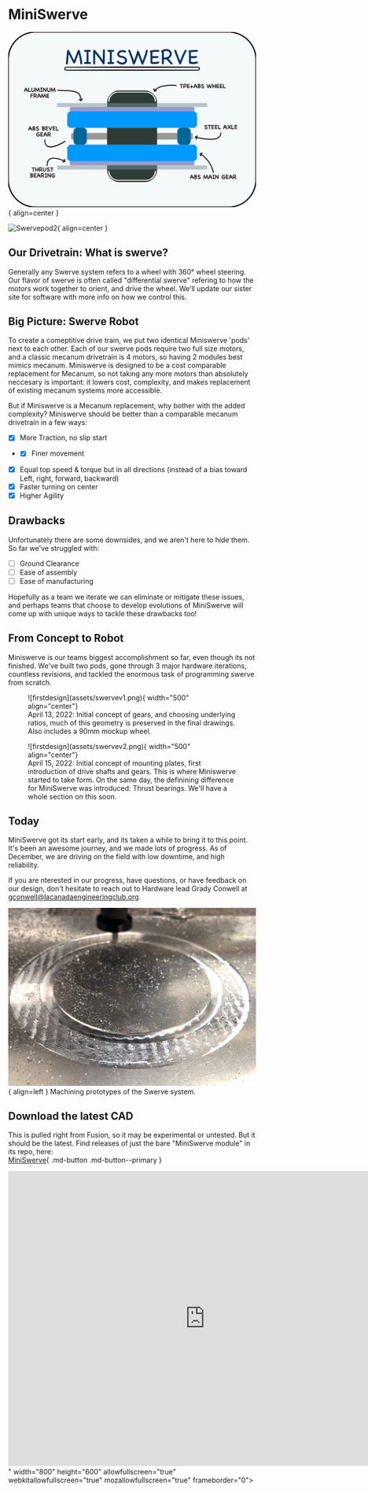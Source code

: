<link rel="preconnect" href="https://rsms.me/">
<link rel="stylesheet" href="https://rsms.me/inter/inter.css">

# MiniSwerve
![Swervepod2](assets/MiniSwerveDrawing.svg){ align=center }

![Swervepod2](assets/IMG_3590.png){ align=center }

## Our Drivetrain: What is swerve?

Generally any Swerve system refers to a wheel with 360° wheel steering. Our flavor of swerve is often called "differential swerve" refering to how the motors work together to orient, and drive the wheel. We'll update our sister site for software with more info on how we control this. 

## Big Picture: Swerve Robot

To create a comeptitive drive train, we put two identical Miniswerve 'pods' next to each other. Each of our swerve pods require two full size motors, and a classic mecanum drivetrain is 4 motors, so having 2 modules best mimics mecanum. 
Miniswerve is designed to be a cost comparable replacement for Mecanum, so not taking any more motors than absolutely neccesary is important: it lowers cost, complexity, and makes replacement of existing mecanum systems more accessible. 

But if Miniswerve is a Mecanum replacement, why bother with the added complexity?
Miniswerve should be better than a comparable mecanum drivetrain in a few ways: 

- [x] More Traction, no slip start
- - [x] Finer movement
- [x] Equal top speed & torque but in all directions (instead of a bias toward Left, right, forward, backward)
- [x] Faster turning on center
- [x] Higher Agility

## Drawbacks

Unfortunately there are some downsides, and we aren't here to hide them. So far we've struggled with: 

- [ ] Ground Clearance
- [ ] Ease of assembly
- [ ] Ease of manufacturing

Hopefully as a team we iterate we can eliminate or mitigate these issues, and perhaps teams that choose to develop evolutions of MiniSwerve will come up with unique ways to tackle these drawbacks too!

## From Concept to Robot

Miniswerve is our teams biggest accomplishment so far, even though its not finished. 
We've built two pods, gone through 3 major hardware iterations, countless revisions, and tackled the enormous task of programming swerve from scratch. 

<figure markdown>
  ![firstdesign](assets/swervev1.png){ width="500" align="center"}
  <figcaption>April 13, 2022: Initial concept of gears, and choosing underlying ratios, much of this geometry is preserved in the final drawings. Also includes a 90mm mockup wheel. </figcaption>
</figure>

<figure markdown>
  ![firstdesign](assets/swervev2.png){ width="500" align="center"}
  <figcaption>April 15, 2022: Initial concept of mounting plates, first introduction of drive shafts and gears. This is where Miniswerve started to take form. On the same day, the definining difference for MiniSwerve was introduced: Thrust bearings. We'll have a whole section on this soon. </figcaption>
</figure>


## Today

MiniSwerve got its start early, and its taken a while to bring it to this point. It's been an awesome journey, and we made lots of progress. As of December, we are driving on the field with low downtime, and high reliability. 

If you are nterested in our progress, have questions, or have feedback on our design, don't hesitate to reach out to Hardware lead Grady Conwell at gconwell@lacanadaengineeringclub.org. 

![MachiningSwerve](assets/swervemachinepic1.png){ align=left }
Machining prototypes of the Swerve system. 

## Download the latest CAD
This is pulled right from Fusion, so it may be experimental or untested. But it should be the latest. Find releases of just the bare "MiniSwerve module" in its repo, here:  
[MiniSwerve](https://github.com/TheDragonlizard/MiniSwerve ){ .md-button .md-button--primary }

<iframe src="https://icloud11636.autodesk360.com/shares/public/SH35dfcQT936092f0e43955c17b2f02d9e36?mode=embed" width="800" height="600" allowfullscreen="true" webkitallowfullscreen="true" mozallowfullscreen="true"  frameborder="0"></iframe>" width="800" height="600" allowfullscreen="true" webkitallowfullscreen="true" mozallowfullscreen="true"  frameborder="0"></iframe>


